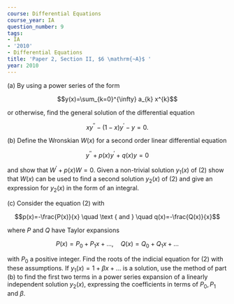 ```yaml
---
course: Differential Equations
course_year: IA
question_number: 9
tags:
- IA
- '2010'
- Differential Equations
title: 'Paper 2, Section II, $6 \mathrm{~A}$ '
year: 2010
---
```




(a) By using a power series of the form

$$y(x)=\sum_{k=0}^{\infty} a_{k} x^{k}$$

or otherwise, find the general solution of the differential equation

$$x y^{\prime \prime}-(1-x) y^{\prime}-y=0 .$$

(b) Define the Wronskian $W(x)$ for a second order linear differential equation

$$y^{\prime \prime}+p(x) y^{\prime}+q(x) y=0$$

and show that $W^{\prime}+p(x) W=0$. Given a non-trivial solution $y_{1}(x)$ of $(2)$ show that $W(x)$ can be used to find a second solution $y_{2}(x)$ of $(2)$ and give an expression for $y_{2}(x)$ in the form of an integral.

(c) Consider the equation (2) with

$$p(x)=-\frac{P(x)}{x} \quad \text { and } \quad q(x)=-\frac{Q(x)}{x}$$

where $P$ and $Q$ have Taylor expansions

$$P(x)=P_{0}+P_{1} x+\ldots, \quad Q(x)=Q_{0}+Q_{1} x+\ldots$$

with $P_{0}$ a positive integer. Find the roots of the indicial equation for (2) with these assumptions. If $y_{1}(x)=1+\beta x+\ldots$ is a solution, use the method of part (b) to find the first two terms in a power series expansion of a linearly independent solution $y_{2}(x)$, expressing the coefficients in terms of $P_{0}, P_{1}$ and $\beta$.